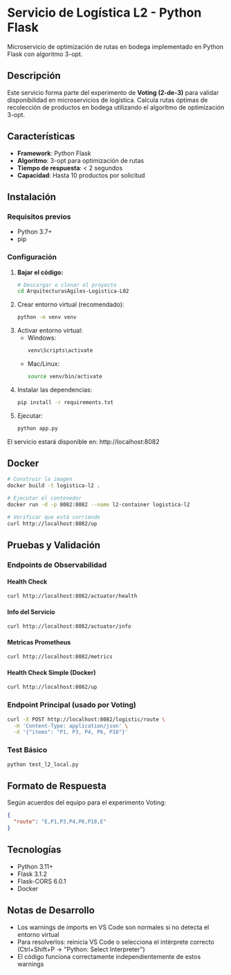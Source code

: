 # Servicio de Logística L2 - Python Flask

Microservicio de optimización de rutas en bodega implementado en Python Flask con algoritmo 3-opt.

## Descripción

Este servicio forma parte del experimento de **Voting (2-de-3)** para validar disponibilidad en microservicios de logística. Calcula rutas óptimas de
recolección de productos en bodega utilizando el algoritmo de optimización 3-opt.

## Características

- **Framework**: Python Flask
- **Algoritmo**: 3-opt para optimización de rutas
- **Tiempo de respuesta**: < 2 segundos
- **Capacidad**: Hasta 10 productos por solicitud

## Instalación

### Requisitos previos
- Python 3.7+
- pip

### Configuración

1. **Bajar el código:**
    ```bash
    # Descargar o clonar el proyecto
    cd ArquitecturasAgiles-Logistica-L02

2. Crear entorno virtual (recomendado):
    ```bash
    python -m venv venv
3. Activar entorno virtual:
    - Windows: 
        ```bash
        venv\Scripts\activate
    - Mac/Linux: 
        ```bash
        source venv/bin/activate
4. Instalar las dependencias:
    ```bash
    pip install -r requirements.txt
5. Ejecutar:
    ```bash
    python app.py

El servicio estará disponible en: http://localhost:8082

## Docker

```bash
# Construir la imagen
docker build -t logistica-l2 .

# Ejecutar el contenedor
docker run -d -p 8082:8082 --name l2-container logistica-l2

# Verificar que está corriendo
curl http://localhost:8082/up
```

## Pruebas y Validación

### Endpoints de Observabilidad

#### Health Check
```bash
curl http://localhost:8082/actuator/health
```

#### Info del Servicio
```bash
curl http://localhost:8082/actuator/info
```

#### Metricas Prometheus
```bash
curl http://localhost:8082/metrics
```

#### Health Check Simple (Docker)
```bash
curl http://localhost:8082/up
```

### Endpoint Principal (usado por Voting)
```bash
curl -X POST http://localhost:8082/logistic/route \
  -H 'Content-Type: application/json' \
  -d '{"items": "P1, P3, P4, P6, P18"}'
```

### Test Básico
```bash
python test_l2_local.py
```

## Formato de Respuesta

Según acuerdos del equipo para el experimento Voting:
```json
{
  "route": "E,P1,P3,P4,P6,P18,E"
}
```

## Tecnologías

- Python 3.11+
- Flask 3.1.2
- Flask-CORS 6.0.1
- Docker

## Notas de Desarrollo

- Los warnings de imports en VS Code son normales si no detecta el entorno virtual
- Para resolverlos: reinicia VS Code o selecciona el intérprete correcto (Ctrl+Shift+P → "Python: Select Interpreter")
- El código funciona correctamente independientemente de estos warnings